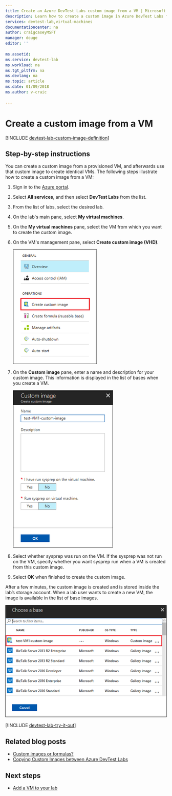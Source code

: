 ```yaml
---
title: Create an Azure DevTest Labs custom image from a VM | Microsoft Docs
description: Learn how to create a custom image in Azure DevTest Labs from a provisioned VM using the Azure portal
services: devtest-lab,virtual-machines
documentationcenter: na
author: craigcaseyMSFT
manager: douge
editor: ''

ms.assetid:
ms.service: devtest-lab
ms.workload: na
ms.tgt_pltfrm: na
ms.devlang: na
ms.topic: article
ms.date: 01/09/2018
ms.author: v-craic

---
```


# Create a custom image from a VM

[!INCLUDE [devtest-lab-custom-image-definition](../../includes/devtest-lab-custom-image-definition.md)]

## Step-by-step instructions

You can create a custom image from a provisioned VM, and afterwards use that custom image to create identical VMs. The following steps illustrate how to create a custom image from a VM:

1. Sign in to the [Azure portal](http://go.microsoft.com/fwlink/p/?LinkID=525040).

1. Select **All services**, and then select **DevTest Labs** from the list.

1. From the list of labs, select the desired lab.  

1. On the lab's main pane, select **My virtual machines**.
 
1. On the **My virtual machines** pane, select the VM from which you want to create the custom image.

1. On the VM's management pane, select **Create custom image (VHD)**.

	![Create custom image menu item](./media/devtest-lab-create-template/create-custom-image.png)

1. On the **Custom image** pane, enter a name and description for your custom image. This information is displayed in the list of bases when you create a VM.

	![Create custom image pane](./media/devtest-lab-create-template/create-custom-image-blade.png)

1. Select whether sysprep was run on the VM. If the sysprep was not run on the VM, specify whether you want sysprep run when a VM is created from this custom image.

1. Select **OK** when finished to create the custom image.

After a few minutes, the custom image is created and is stored inside the lab’s storage account. When a lab user wants to create a new VM, the image is available in the list of base images.

![Custom image available in list of base images](./media/devtest-lab-create-template/custom-image-available-as-base.png)


[!INCLUDE [devtest-lab-try-it-out](../../includes/devtest-lab-try-it-out.md)]

## Related blog posts

- [Custom images or formulas?](https://blogs.msdn.microsoft.com/devtestlab/2016/04/06/custom-images-or-formulas/)
- [Copying Custom Images between Azure DevTest Labs](http://www.visualstudiogeeks.com/blog/DevOps/How-To-Move-CustomImages-VHD-Between-AzureDevTestLabs#copying-custom-images-between-azure-devtest-labs)

## Next steps

- [Add a VM to your lab](devtest-lab-add-vm.md)
